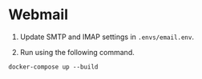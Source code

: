 # Webmail

1. Update SMTP and IMAP settings in `.envs/email.env`.

2. Run using the following command.
```
docker-compose up --build
```
